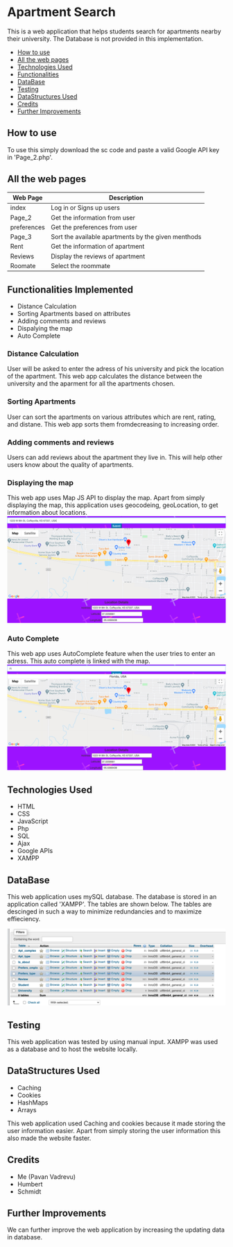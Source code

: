 # Apartment Search
This is a web application that helps students search for apartments nearby their university. The Database is not provided in this implementation.

* [How to use](#how-to-use)
* [All the web pages](#All-web-pages)
* [Technologies Used](#Technologies-Used)
* [Functionalities](#Functionalities)
* [DataBase](#DataBade)
* [Testing](#Testing)
* [DataStructures Used](#DataStructures-Used)
* [Credits](#Credits)
* [Further Improvements](#Further-Improvements)

## How to use
To use this simply download the sc code and paste a valid Google API key in 'Page_2.php'.

## All the web pages
|Web Page| Description|
|---------|------------|
|index| Log in or Signs up users|
|Page_2| Get the information from user|
|preferences| Get the preferences from user|
|Page_3| Sort the available apartments by the given menthods|
|Rent| Get the information of apartment|
|Reviews| Display the reviews of apartment|
|Roomate| Select the roommate|

## Functionalities Implemented
* Distance Calculation
* Sorting Apartments based on attributes
* Adding comments and reviews
* Dispalying the map
* Auto Complete

### Distance Calculation
User will be asked to enter the adress of his university and pick the location of the apartment. This web app calculates the distance between the university and the aparment for all the apartments chosen.

### Sorting Apartments
User can sort the apartments on various attributes which are rent, rating, and distane. This web app sorts them fromdecreasing to increasing order.

### Adding comments and reviews
Users can add reviews about the apartment they live in. This will help other users know about the quality of apartments.

### Displaying the map
This web app uses Map JS API to display the map. Apart from simply displaying the map, this application uses geocodeing, geoLocation, to get information about locations.
![Map](/pics/Address.png)

### Auto Complete
This web app uses AutoComplete feature when the user tries to enter an adress. This auto complete is linked with the map.
![AutoComplete](/pics/Autocomplete.png)

## Technologies Used
* HTML
* CSS
* JavaScript
* Php
* SQL
* Ajax
* Google APIs
* XAMPP

## DataBase
This web application uses mySQL database. The database is stored in an application called 'XAMPP'. The tables are shown below. The tables are descinged in such a way to minimize redundancies and to maximize effieciency. 

![DataBase](/pics/DB.png)

## Testing
This web application was tested by using manual input. XAMPP was used as a database and to host the website locally.

## DataStructures Used
* Caching 
* Cookies
* HashMaps
* Arrays

This web application used Caching and cookies because it made storing the user information easier. Apart from simply storing the user information this also made the website faster.

## Credits
* Me (Pavan Vadrevu)
* Humbert
* Schmidt

## Further Improvements
We can further improve the web application by increasing the updating data in database.

